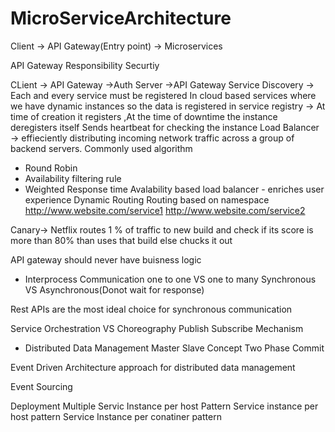 # MicroServiceArchitecture

Client -> API Gateway(Entry point) -> Microservices
 
API Gateway Responsibility
Securtiy
 
CLient -> API Gateway ->Auth Server ->API Gateway
Service Discovery -> Each and every service must be registered
In cloud based services where we have dynamic instances so the data is registered in service registry -> At time of creation it registers ,At the time of downtime the instance deregisters itself
Sends heartbeat for checking the instance
Load Balancer -> effieciently distributing incoming network traffic across a group of backend servers. Commonly used algorithm
 - Round Robin
- Availability filtering rule
- Weighted Response time
 Avalability based load balancer - enriches user experience
Dynamic Routing
Routing based on namespace http://www.website.com/service1
http://www.website.com/service2


Canary-> Netflix routes 1 % of traffic to new build and check if its score is more than 80% than uses that build else chucks it out

API gateway should never have buisness logic

- Interprocess Communication
one to one VS one to many
Synchronous VS Asynchronous(Donot wait for response)

Rest APIs are the most ideal choice for synchronous communication

Service Orchestration VS Choreography
Publish Subscribe Mechanism

- Distributed Data Management
Master Slave Concept
Two Phase Commit

Event Driven Architecture approach for distributed data management

Event Sourcing

Deployment
Multiple Servic Instance per host Pattern
Service instance per host pattern
Service Instance per conatiner pattern




